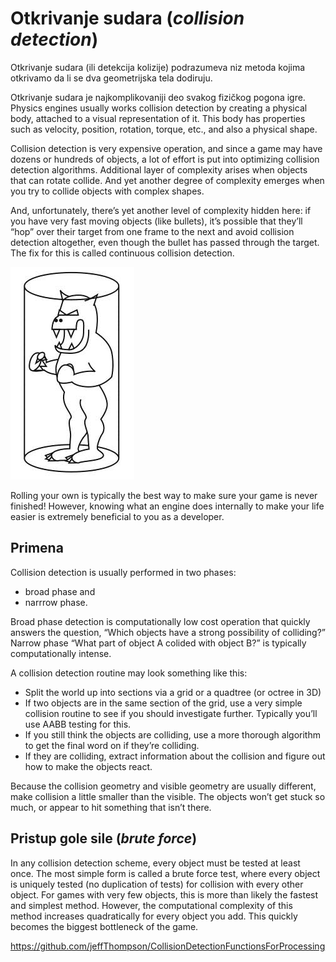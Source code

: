 # Otkrivanje sudara (*collision detection*)

Otkrivanje sudara (ili detekcija kolizije) podrazumeva niz metoda kojima otkrivamo da li se dva geometrijska tela dodiruju.

Otkrivanje sudara je najkomplikovaniji deo svakog fizičkog pogona igre. Physics engines usually works collision detection by creating a physical body, attached to a visual representation of it. This body has properties such as velocity, position, rotation, torque, etc., and also a physical shape.

Collision detection is very expensive operation, and since a game may have dozens or hundreds of objects, a lot of effort is put into optimizing collision detection algorithms. Additional layer of complexity arises when objects that can rotate collide. And yet another degree of complexity emerges when you try to collide objects with complex shapes.

And, unfortunately, there’s yet another level of complexity hidden here: if you have very fast moving objects (like bullets), it’s possible that they’ll “hop” over their target from one frame to the next and avoid collision detection altogether, even though the bullet has passed through the target. The fix for this is called continuous collision detection.

![kolizija-cilindar](slike/kolizija-cilindar.png)

Rolling your own is typically the best way to make sure your game is never finished! However, knowing what an engine does internally to make your life easier is extremely beneficial to you as a developer.

## Primena

Collision detection is usually performed in two phases:
* broad phase and
* narrrow phase.

Broad phase detection is computationally low cost operation that quickly answers the question, “Which objects have a strong possibility of colliding?” Narrow phase “What part of object A colided with object B?” is typically computationally intense.

A collision detection routine may look something like this:

* Split the world up into sections via a grid or a quadtree (or octree in 3D)
* If two objects are in the same section of the grid, use a very simple collision routine to see if you should investigate further. Typically you’ll use AABB testing for this.
* If you still think the objects are colliding, use a more thorough algorithm to get the final word on if they’re colliding.
* If they are colliding, extract information about the collision and figure out how to make the objects react.

Because the collision geometry and visible geometry are usually different, make collision a little smaller than the visible. The objects won’t get stuck so much, or appear to hit something that isn’t there.

## Pristup gole sile (*brute force*)

In any collision detection scheme, every object must be tested at least once. The most simple form is called a brute force test, where every object is uniquely tested (no duplication of tests) for collision with every other object. For games with very few objects, this is more than likely the fastest and simplest method. However, the computational complexity of this method increases quadratically for every object you add. This quickly becomes the biggest bottleneck of the game.

https://github.com/jeffThompson/CollisionDetectionFunctionsForProcessing
